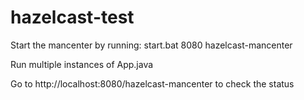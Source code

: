 # hazelcast-test

Start the mancenter by running: start.bat 8080 hazelcast-mancenter

Run multiple instances of App.java

Go to http://localhost:8080/hazelcast-mancenter to check the status
